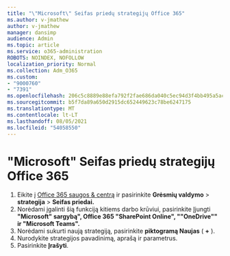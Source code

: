 ```yaml
---
title: "\"Microsoft\" Seifas priedų strategijų Office 365"
ms.author: v-jmathew
author: v-jmathew
manager: dansimp
audience: Admin
ms.topic: article
ms.service: o365-administration
ROBOTS: NOINDEX, NOFOLLOW
localization_priority: Normal
ms.collection: Adm_O365
ms.custom:
- "9000760"
- "7391"
ms.openlocfilehash: 206c5c8889e88efa792f2fae686da040c5ec94d3f4bb495a5ac5cca59e455e64
ms.sourcegitcommit: b5f7da89a650d2915dc652449623c78be6247175
ms.translationtype: MT
ms.contentlocale: lt-LT
ms.lasthandoff: 08/05/2021
ms.locfileid: "54058550"
---
```

# <a name="set-up-safe-attachment-policies-in-microsoft-defender-for-office-365"></a>"Microsoft" Seifas priedų strategijų Office 365

1. Eikite į [Office 365 saugos & centrą](https://go.microsoft.com/fwlink/p/?linkid=2077143) ir pasirinkite **Grėsmių valdymo**  >  **strategija**  >  **Seifas priedai.**
2. Norėdami įgalinti šią funkciją kitiems darbo krūviui, pasirinkite Įjungti **"Microsoft" sargybą", Office 365 "SharePoint Online", ""OneDrive"" ir "Microsoft Teams".**
3. Norėdami sukurti naują strategiją, pasirinkite **piktogramą Naujas** ( **+** ).
4. Nurodykite strategijos pavadinimą, aprašą ir parametrus.
5. Pasirinkite **Įrašyti**.
